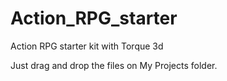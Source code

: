 Action_RPG_starter
==================

Action RPG starter kit with Torque 3d

Just drag and drop the files on My Projects folder.
